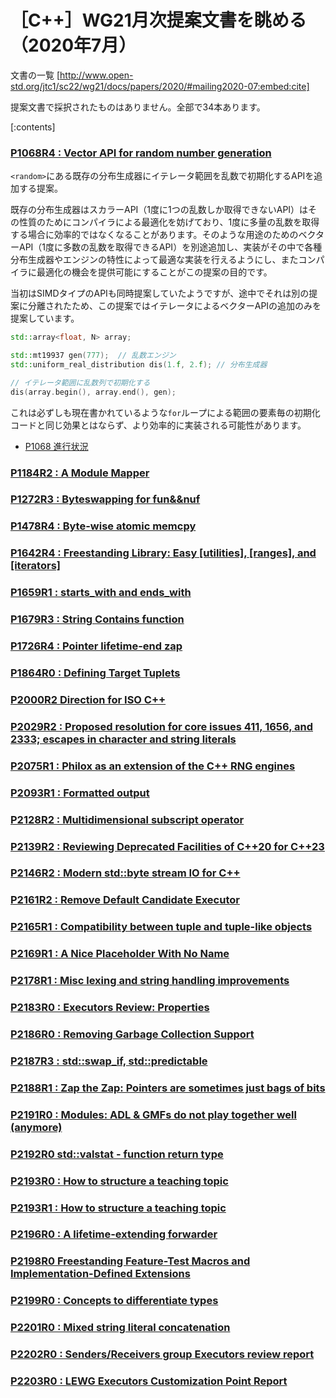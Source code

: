 # ［C++］WG21月次提案文書を眺める（2020年7月）

文書の一覧
[http://www.open-std.org/jtc1/sc22/wg21/docs/papers/2020/#mailing2020-07:embed:cite]

提案文書で採択されたものはありません。全部で34本あります。

[:contents]

### [P1068R4 : Vector API for random number generation](http://www.open-std.org/jtc1/sc22/wg21/docs/papers/2020/p1068r4.pdf)

`<random>`にある既存の分布生成器にイテレータ範囲を乱数で初期化するAPIを追加する提案。

既存の分布生成器はスカラーAPI（1度に1つの乱数しか取得できないAPI）はその性質のためにコンパイラによる最適化を妨げており、1度に多量の乱数を取得する場合に効率的ではなくなることがあります。そのような用途のためのベクターAPI（1度に多数の乱数を取得できるAPI）を別途追加し、実装がその中で各種分布生成器やエンジンの特性によって最適な実装を行えるようにし、またコンパイラに最適化の機会を提供可能にすることがこの提案の目的です。

当初はSIMDタイプのAPIも同時提案していたようですが、途中でそれは別の提案に分離されたため、この提案ではイテレータによるベクターAPIの追加のみを提案しています。

```cpp
std::array<float, N> array; 

std::mt19937 gen(777);  // 乱数エンジン
std::uniform_real_distribution dis(1.f, 2.f); // 分布生成器

// イテレータ範囲に乱数列で初期化する
dis(array.begin(), array.end(), gen);
```

これは必ずしも現在書かれているような`for`ループによる範囲の要素毎の初期化コードと同じ効果とはならず、より効率的に実装される可能性があります。

- [P1068 進行状況](https://github.com/cplusplus/papers/issues/409)

### [P1184R2 : A Module Mapper](http://www.open-std.org/jtc1/sc22/wg21/docs/papers/2020/p1184r2.pdf)
### [P1272R3 : Byteswapping for fun&&nuf](http://www.open-std.org/jtc1/sc22/wg21/docs/papers/2020/p1272r3.html)
### [P1478R4 : Byte-wise atomic memcpy](http://www.open-std.org/jtc1/sc22/wg21/docs/papers/2020/p1478r4.html)
### [P1642R4 : Freestanding Library: Easy [utilities], [ranges], and [iterators]](http://www.open-std.org/jtc1/sc22/wg21/docs/papers/2020/p1642r4.html)
### [P1659R1 : starts_with and ends_with](http://www.open-std.org/jtc1/sc22/wg21/docs/papers/2020/p1659r1.html)
### [P1679R3 : String Contains function](http://www.open-std.org/jtc1/sc22/wg21/docs/papers/2020/p1679r3.html)
### [P1726R4 : Pointer lifetime-end zap](http://www.open-std.org/jtc1/sc22/wg21/docs/papers/2020/p1726r4.pdf)
### [P1864R0 : Defining Target Tuplets](http://www.open-std.org/jtc1/sc22/wg21/docs/papers/2020/p1864r0.html)
### [P2000R2 Direction for ISO C++](http://www.open-std.org/jtc1/sc22/wg21/docs/papers/2020/p2000r2.pdf)
### [P2029R2 : Proposed resolution for core issues 411, 1656, and 2333; escapes in character and string literals](http://www.open-std.org/jtc1/sc22/wg21/docs/papers/2020/p2029r2.html)
### [P2075R1 : Philox as an extension of the C++ RNG engines](http://www.open-std.org/jtc1/sc22/wg21/docs/papers/2020/p2075r1.pdf)
### [P2093R1 : Formatted output](http://www.open-std.org/jtc1/sc22/wg21/docs/papers/2020/p2093r1.html)
### [P2128R2 : Multidimensional subscript operator](http://www.open-std.org/jtc1/sc22/wg21/docs/papers/2020/p2128r2.pdf)
### [P2139R2 : Reviewing Deprecated Facilities of C++20 for C++23](http://www.open-std.org/jtc1/sc22/wg21/docs/papers/2020/p2139r2.html)
### [P2146R2 : Modern std::byte stream IO for C++](http://www.open-std.org/jtc1/sc22/wg21/docs/papers/2020/p2146r2.pdf)
### [P2161R2 : Remove Default Candidate Executor](http://www.open-std.org/jtc1/sc22/wg21/docs/papers/2020/p2161r2.pdf)
### [P2165R1 : Compatibility between tuple and tuple-like objects](http://www.open-std.org/jtc1/sc22/wg21/docs/papers/2020/p2165r1.pdf)
### [P2169R1 : A Nice Placeholder With No Name](http://www.open-std.org/jtc1/sc22/wg21/docs/papers/2020/p2169r1.pdf)
### [P2178R1 : Misc lexing and string handling improvements](http://www.open-std.org/jtc1/sc22/wg21/docs/papers/2020/p2178r1.pdf)
### [P2183R0 : Executors Review: Properties](http://www.open-std.org/jtc1/sc22/wg21/docs/papers/2020/p2183r0.html)
### [P2186R0 : Removing Garbage Collection Support](http://www.open-std.org/jtc1/sc22/wg21/docs/papers/2020/p2186r0.html)
### [P2187R3 : std::swap_if, std::predictable](http://www.open-std.org/jtc1/sc22/wg21/docs/papers/2020/p2187r3.pdf)
### [P2188R1 : Zap the Zap: Pointers are sometimes just bags of bits](http://www.open-std.org/jtc1/sc22/wg21/docs/papers/2020/p2188r1.html)
### [P2191R0 : Modules: ADL & GMFs do not play together well (anymore)](http://www.open-std.org/jtc1/sc22/wg21/docs/papers/2020/p2191r0.pdf)
### [P2192R0 std::valstat - function return type](http://www.open-std.org/jtc1/sc22/wg21/docs/papers/2020/p2192r0.pdf)
### [P2193R0 : How to structure a teaching topic](http://www.open-std.org/jtc1/sc22/wg21/docs/papers/2020/p2193r0.pdf)
### [P2193R1 : How to structure a teaching topic](http://www.open-std.org/jtc1/sc22/wg21/docs/papers/2020/p2193r1.pdf)
### [P2196R0 : A lifetime-extending forwarder](http://www.open-std.org/jtc1/sc22/wg21/docs/papers/2020/p2196r0.pdf)
### [P2198R0 Freestanding Feature-Test Macros and Implementation-Defined Extensions](http://www.open-std.org/jtc1/sc22/wg21/docs/papers/2020/p2198r0.html)
### [P2199R0 : Concepts to differentiate types](http://www.open-std.org/jtc1/sc22/wg21/docs/papers/2020/p2199r0.html)
### [P2201R0 : Mixed string literal concatenation](http://www.open-std.org/jtc1/sc22/wg21/docs/papers/2020/p2201r0.html)
### [P2202R0 : Senders/Receivers group Executors review report](http://www.open-std.org/jtc1/sc22/wg21/docs/papers/2020/p2202r0.pdf)
### [P2203R0 : LEWG Executors Customization Point Report](http://www.open-std.org/jtc1/sc22/wg21/docs/papers/2020/p2203r0.pdf)
